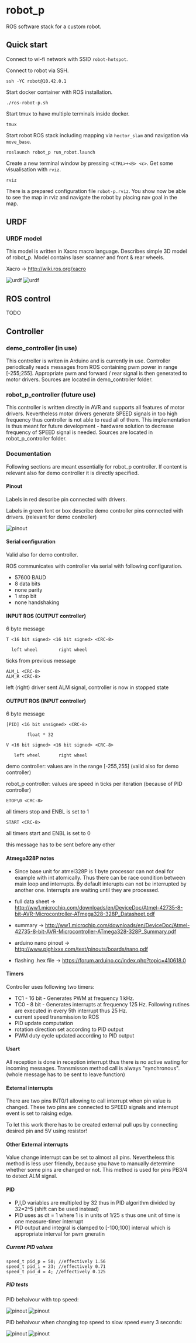 robot_p
=======

ROS software stack for a custom robot.

Quick start
-----------

Connect to wi-fi network with SSID `robot-hotspot`.

Connect to robot via SSH.

```
ssh -YC robot@10.42.0.1
```

Start docker container with ROS installation.

```
./ros-robot-p.sh
```

Start tmux to have multiple terminals inside docker.

```
tmux
```

Start robot ROS stack including mapping via `hector_slam` and navigation via `move_base`.

```
roslaunch robot_p run_robot.launch
```

Create a new terminal window by pressing `<CTRL>+<B> <c>`. Get some visualisation with `rviz`.

```
rviz
```

There is a prepared configuration file `robot-p.rviz`. You show now be able to see the map in rviz and navigate the robot by placing nav goal in the map.

URDF
----

### URDF model

This model is written in Xacro macro language. Describes simple 3D model of robot_p. Model contains laser scanner and front & rear wheels.

Xacro -> http://wiki.ros.org/xacro

![urdf](./robot_p/model/Model.png "3D Model")
![urdf](./robot_p/model/TF.png "TF Tree")

ROS control
----------

TODO

Controller
----------


### demo_controller (in use)

This controller is writen in Arduino and is currently in use.  Controller periodically reads messages from ROS containing pwm power in range [-255;255]. Appropriate pwm and forward / rear signal is then generated to motor drivers. Sources are located in demo_controller folder.

### robot_p_controller (future use)

This controller is written directly in AVR and supports all features of motor drivers. Nevertheless motor drivers generate SPEED signals in too high frequency thus controller is not able to read all of them. This implementation is thus meant for future development - hardware solution to decrease frequency of SPEED signal is needed. Sources are located in robot_p_controller folder.

### Documentation

Following sections are meant essentially for robot_p controller. If content is relevant also for demo controller it is directly specified.


#### Pinout

Labels in red describe pin connected with drivers.

Labels in green font or box describe demo controller pins connected with drivers. (relevant for demo controller)

![pinout](./robot_p_controller/robot_p_controller/pinoutx.png "Pinout")



#### Serial configuration

Valid also for demo controller.

ROS communicates with controller via serial with following configuration.
- 57600 BAUD
- 8 data bits
- none parity
- 1 stop bit
- none handshaking

#### INPUT ROS (OUTPUT controller)

6 byte message

```
T <16 bit signed> <16 bit signed> <CRC-8>

  left wheel        right wheel
```
ticks from previous message

```
ALM_L <CRC-8>
ALM_R <CRC-8>
```
left (right) driver sent ALM signal, controller is now in stopped state

#### OUTPUT ROS (INPUT controller)

6 byte message

```
[PID] <16 bit unsigned> <CRC-8>

        float * 32
```

```
V <16 bit signed> <16 bit signed> <CRC-8>

   left wheel       right wheel

```
   demo controller: values are in the range [-255,255] (valid also for demo controller)

   robot_p controller: values are speed in ticks per iteration (because of PID controller)



```
ETOP\0 <CRC-8>
```
all timers stop and ENBL is set to 1


```
START <CRC-8>
```
all timers start and ENBL is set to 0

this message has to be sent before any other

#### Atmega328P notes

- Since base unit for atmel328P is 1 byte processor can not deal for example with int atomically. Thus there can be race condition between main loop and interrupts. By default interupts can not be interrupted by another one. Interrupts are waiting until they are processed.

- full data sheet -> http://ww1.microchip.com/downloads/en/DeviceDoc/Atmel-42735-8-bit-AVR-Microcontroller-ATmega328-328P_Datasheet.pdf

- summary -> http://ww1.microchip.com/downloads/en/DeviceDoc/Atmel-42735-8-bit-AVR-Microcontroller-ATmega328-328P_Summary.pdf

- arduino nano pinout -> http://www.pighixxx.com/test/pinouts/boards/nano.pdf

- flashing .hex file -> https://forum.arduino.cc/index.php?topic=410618.0


#### Timers
Controller uses following two timers:

*   TC1 - 16 bit - Generates PWM at frequency 1 kHz.
*   TC0 - 8 bit - Generates interrupts at frequency 125 Hz. Following rutines are executed in every 5th interrupt thus 25 Hz.
   *   current speed transmission to ROS
   *   PID update computation
   *   rotation direction set according to PID output
   *   PWM duty cycle updated according to PID output


#### Usart
All reception is done in reception interrupt thus there is no active wating for incoming messages. Transmisson method call is always "synchronous". (whole message has to be sent to leave function)

#### External interrupts
There are two pins INT0/1 allowing to call interrupt when pin value is changed. These two pins are connected to SPEED signals and interrupt event is set to raising edge.

To let this work there has to be created external pull ups by connecting desired pin and 5V using resistor!

#### Other External interrupts
Value change interrupt can be set to almost all pins. Nevertheless this method is less user friendly, because you have to manually determine whether some pins are changed or not. This method is used for pins PB3/4 to detect ALM signal.


#### PID

*   P,I,D variables are multipled by 32 thus in PID algorithm divided by 32=2^5 (shift can be used instead)
*   PID uses as dt = 1 where 1 is in units of 1/25 s thus one unit of time is one measure-timer interrupt
*   PID output and integral is clamped to [-100;100] interval which is appropriate interval for pwm gneratin

##### Current PID values

```
speed_t pid_p = 50; //effectively 1.56
speed_t pid_i = 23; //effectively 0.71
speed_t pid_d = 4; //effectively 0.125
```
##### PID tests

PID behaivour with top speed:

![pinout](./robot_p_controller/pid_test/p23L.png "left wheel")
![pinout](./robot_p_controller/pid_test/p23R.png "right wheel")

PID behaivour when changing top speed to slow speed every 3 seconds:

![pinout](./robot_p_controller/pid_test/p3L.png "left wheel")
![pinout](./robot_p_controller/pid_test/p3R.png "right wheel")


